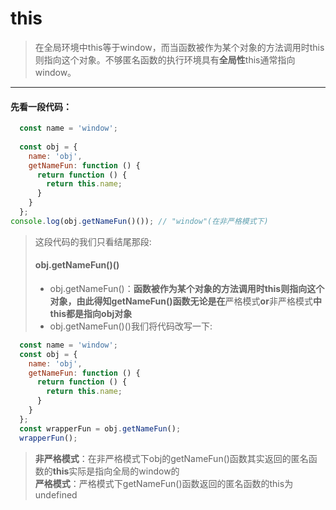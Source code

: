 # this
> 在全局环境中this等于window，而当函数被作为某个对象的方法调用时this则指向这个对象。不够匿名函数的执行环境具有**全局性**this通常指向window。
---

#### 先看一段代码：
```js
  const name = 'window';
  
  const obj = {
    name: 'obj',
    getNameFun: function () {
      return function () {
        return this.name;
      }
    }
  };
console.log(obj.getNameFun()()); // "window"(在非严格模式下)
```

> 这段代码的我们只看结尾那段:
> #### obj.getNameFun()()
> * obj.getNameFun()：**函数被作为某个对象的方法调用时this则指向这个对象，由此得知getNameFun()函数无论是在**严格模式**or**非严格模式**中this都是指向obj对象**
>  * obj.getNameFun()()我们将代码改写一下:
  
  ```js
    const name = 'window';
    const obj = {
      name: 'obj',
      getNameFun: function () {
        return function () {
          return this.name;
        }
      }
    }; 
    const wrapperFun = obj.getNameFun();
    wrapperFun();
  ```
  
>   **非严格模式**：在非严格模式下obj的getNameFun()函数其实返回的匿名函数的**this**实际是指向全局的window的<br>
>   **严格模式**：严格模式下getNameFun()函数返回的匿名函数的this为undefined
